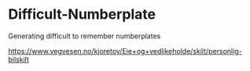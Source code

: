 # Difficult-Numberplate
Generating difficult to remember numberplates

https://www.vegvesen.no/kjoretoy/Eie+og+vedlikeholde/skilt/personlig-bilskilt

